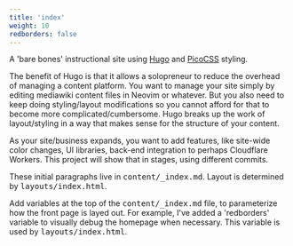 ```yaml
---
title: 'index'
weight: 10
redborders: false
---
```

A 'bare bones' instructional site using <a href="https://github.com/gohugoio/hugo">Hugo</a> and <a href="https://github.com/picocss/pico">PicoCSS</a> styling.

The benefit of Hugo is that it allows a solopreneur to reduce the overhead of managing a content
platform. You want to manage your site simply by editing mediawiki content files in Neovim or whatever. But you also need to keep doing styling/layout modifications so you cannot afford for that to become more complicated/cumbersome. Hugo breaks up the work of layout/styling in a way that makes sense for
the structure of your content. 

As your site/business expands, you want to add features, like site-wide color changes, UI libraries, back-end integration to perhaps Cloudflare Workers. This project will show that in stages, using different commits.

These initial paragraphs live in 
<kbd>content/_index.md</kbd>. Layout is determined by <kbd>layouts/index.html</kbd>.

Add variables at the top of the <kbd>content/_index.md</kbd> file, to parameterize how the front page is layed out. For example, I've added a 'redborders' variable to visually debug the homepage when necessary. This variable is used by <kbd>layouts/index.html</kbd>.

